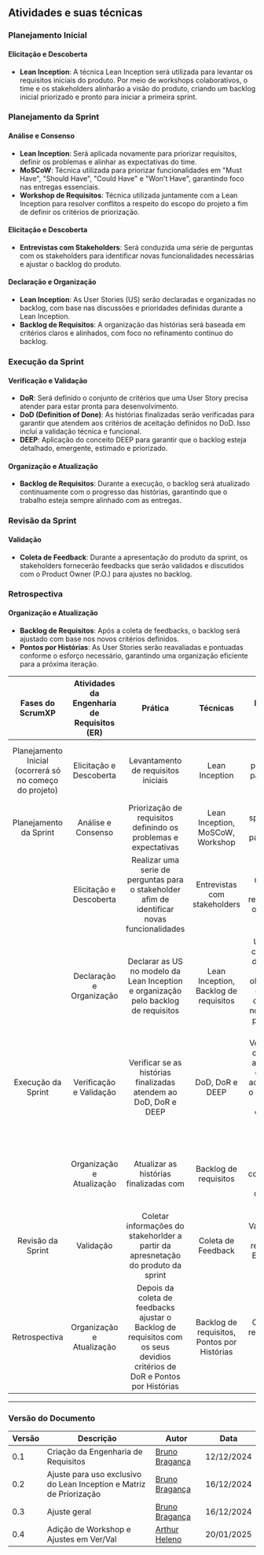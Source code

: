 ## Atividades e suas técnicas

### Planejamento Inicial

#### Elicitação e Descoberta
- **Lean Inception**: A técnica Lean Inception será utilizada para levantar os requisitos iniciais do produto. Por meio de workshops colaborativos, o time e os stakeholders alinharão a visão do produto, criando um backlog inicial priorizado e pronto para iniciar a primeira sprint.

### Planejamento da Sprint

#### Análise e Consenso
- **Lean Inception**: Será aplicada novamente para priorizar requisitos, definir os problemas e alinhar as expectativas do time.
- **MoSCoW**: Técnica utilizada para priorizar funcionalidades em "Must Have", "Should Have", "Could Have" e "Won't Have", garantindo foco nas entregas essenciais.
- **Workshop de Requisitos**: Técnica utilizada juntamente com a Lean Inception para resolver conflitos a respeito do escopo do projeto a fim de definir os critérios de priorização.

#### Elicitação e Descoberta
- **Entrevistas com Stakeholders**: Será conduzida uma série de perguntas com os stakeholders para identificar novas funcionalidades necessárias e ajustar o backlog do produto.

#### Declaração e Organização
- **Lean Inception**: As User Stories (US) serão declaradas e organizadas no backlog, com base nas discussões e prioridades definidas durante a Lean Inception.
- **Backlog de Requisitos**: A organização das histórias será baseada em critérios claros e alinhados, com foco no refinamento contínuo do backlog.

### Execução da Sprint

#### Verificação e Validação
- **DoR**: Será definido o conjunto de critérios que uma User Story precisa atender para estar pronta para desenvolvimento.
- **DoD (Definition of Done)**: As histórias finalizadas serão verificadas para garantir que atendem aos critérios de aceitação definidos no DoD. Isso inclui a validação técnica e funcional.
- **DEEP**: Aplicação do conceito DEEP para garantir que o backlog esteja detalhado, emergente, estimado e priorizado.

#### Organização e Atualização
- **Backlog de Requisitos**: Durante a execução, o backlog será atualizado continuamente com o progresso das histórias, garantindo que o trabalho esteja sempre alinhado com as entregas.

### Revisão da Sprint

#### Validação
- **Coleta de Feedback**: Durante a apresentação do produto da sprint, os stakeholders fornecerão feedbacks que serão validados e discutidos com o Product Owner (P.O.) para ajustes no backlog.

### Retrospectiva

#### Organização e Atualização
- **Backlog de Requisitos**: Após a coleta de feedbacks, o backlog será ajustado com base nos novos critérios definidos.
- **Pontos por Histórias**: As User Stories serão reavaliadas e pontuadas conforme o esforço necessário, garantindo uma organização eficiente para a próxima iteração.



|                     Fases do ScrumXP                    | Atividades da Engenharia de Requisitos (ER) |                                                           Prática                                                          |                   Técnicas                  |                                                   Resultados Esperados                                                   |
|:-------------------------------------------------------:|:-------------------------------------------:|:--------------------------------------------------------------------------------------------------------------------------:|:-------------------------------------------:|:------------------------------------------------------------------------------------------------------------------------:|
| Planejamento Inicial (ocorrerá só no começo do projeto) | Elicitação e Descoberta                     | Levantamento de requisitos iniciais                                                                                        | Lean Inception                              | Possui o backlog do produto incial para começar a primeira sprint                                                        |
|                  Planejamento da Sprint                 | Análise e Consenso                          | Priorização de requisitos definindo os problemas e expectativas                                                            | Lean Inception, MoSCoW, Workshop           | Backlog da sprint definido e ajustado para interação atual                                                               |
|                                                         | Elicitação e Descoberta                     | Realizar uma serie de perguntas para o stakeholder afim de identificar novas funcionalidades                               | Entrevistas com stakeholders                | Obter se necessário, novos requisitos para o backlog do produto                                                          |
|                                                         | Declaração e Organização                    | Declarar as US no modelo da Lean Inception e organização pelo backlog de requisitos                                        | Lean Inception, Backlog de requisitos       | User stories com critérios de aceitação claros e objetivos bem definidos e organizados no backlog do produto e da sprint |
|                    Execução da Sprint                   | Verificação e Validação                                 | Verificar se as histórias finalizadas atendem  ao DoD,  DoR e DEEP                                                                      | DoD, DoR e DEEP                                         | Verificação se os requisitos atendem aos critérios de aceitação e se o backlog está detalhado, emergente, estimado e priorizado                                                          |
|                                                         | Organização e Atualização                   | Atualizar as histórias finalizadas com                                                                                     | Backlog de requisitos                       | Backlog da sprint atualizado continuamente com o decorrer da sprint                                                      |
|                    Revisão da Sprint                    | Validação                                   | Coletar informações do stakehorlder a partir da apresnetação do produto da sprint                                          | Coleta de Feedback                          | Validação com o P.O. dos resultados da Execução da Sprint                                                                |
|                      Retrospectiva                      | Organização e Atualização                   | Depois da coleta de feedbacks ajustar o Backlog de requisitos com os seus devidios critérios de DoR e Pontos por Histórias | Backlog de requisitos, Pontos por Histórias | Organizar os requisitos para a próxima iteração                                                                          |

---

### **Versão do Documento**

|Versão|Descrição|Autor|Data|
|---|---|---|---|
|0.1|Criação da Engenharia de Requisitos|[Bruno Bragança](http://github.com/BrunoBReis)|12/12/2024|
|0.2|Ajuste para uso exclusivo do Lean Inception e Matriz de Priorização|[Bruno Bragança](http://github.com/BrunoBReis)|16/12/2024|
|0.3|Ajuste geral|[Bruno Bragança](http://github.com/BrunoBReis)|16/12/2024|
|0.4|Adição de Workshop e Ajustes em Ver/Val|[Arthur Heleno](http://github.com/arthur-heleno)|20/01/2025|